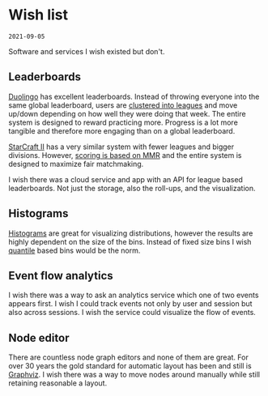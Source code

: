 # Wish list
`2021-09-05`

Software and services I wish existed but don't.

## Leaderboards

[Duolingo](https://www.duolingo.com) has excellent leaderboards. Instead of throwing everyone into the same global leaderboard, users are [clustered into leagues](https://happilyevertravels.com/duolingo-leagues-explained/) and move up/down depending on how well they were doing that week. The entire system is designed to reward practicing more. Progress is a lot more tangible and therefore more engaging than on a global leaderboard.

[StarCraft II](https://starcraft2.com) has a very similar system with fewer leagues and bigger divisions. However, [scoring is based on MMR](https://liquipedia.net/starcraft2/Battle.net_Leagues) and the entire system is designed to maximize fair matchmaking.

I wish there was a cloud service and app with an API for league based leaderboards. Not just the storage, also the roll-ups, and the visualization.

## Histograms

[Histograms](https://en.wikipedia.org/wiki/Histogram) are great for visualizing distributions, however the results are highly dependent on the size of the bins. Instead of fixed size bins I wish [quantile](https://en.wikipedia.org/wiki/Quantile) based bins would be the norm.

## Event flow analytics

I wish there was a way to ask an analytics service which one of two events appears first. I wish I could track events not only by user and session but also across sessions. I wish the service could visualize the flow of events.

## Node editor

There are countless node graph editors and none of them are great. For over 30 years the gold standard for automatic layout has been and still is [Graphviz](https://graphviz.org/). I wish there was a way to move nodes around manually while still retaining reasonable a layout.
